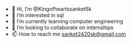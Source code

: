 - 👋 Hi, I’m @Kingofheartssanket5k
- 👀 I’m interested in sql
- 🌱 I’m currently learning computer engineering 
- 💞️ I’m looking to collaborate on internships 
- 📫 How to reach me sanket2420sk@gmail.com

<!---
Kinfofheartssanket5k/Kinfofheartssanket5k is a ✨ special ✨ repository because its `README.md` (this file) appears on your GitHub profile.
You can click the Preview link to take a look at your changes.
--->
